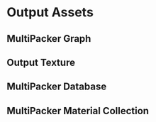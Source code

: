 # Output Assets

## MultiPacker Graph

## Output Texture

## MultiPacker Database

## MultiPacker Material Collection
